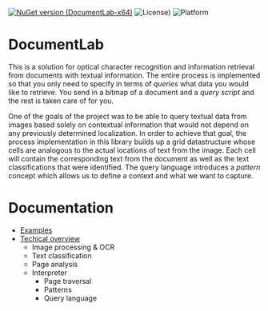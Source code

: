 
[![NuGet version (DocumentLab-x64)](https://img.shields.io/nuget/v/DocumentLab-x64.svg?style=flat-square)](https://www.nuget.org/packages/DocumentLab-x64/1.1.0) ![License)](https://img.shields.io/github/license/karisigurd4/DocumentLab) ![Platform](https://img.shields.io/badge/platform-win--64-green)

# DocumentLab
This is a solution for optical character recognition and information retrieval from documents with textual information. The entire process is implemented so that you only need to specify in terms of *queries* what data you would like to retrieve. You send in a bitmap of a document and a *query script* and the rest is taken care of for you.

One of the goals of the project was to be able to query textual data from images based solely on contextual information that would not depend on any previously determined localization. In order to achieve that goal, the process implementation in this library builds up a grid datastructure whose cells are analogous to the actual locations of text from the image. Each cell will contain the corresponding text from the document as well as the text classifications that were identified. The query language introduces a *pattern* concept which allows us to define a context and what we want to capture.

# Documentation
* [Examples](https://github.com/karisigurd4/DocumentLab/blob/master/Documentation/Examples.md)
* [Techical overview](https://github.com/karisigurd4/DocumentLab/blob/master/Documentation/Overview.md)
  * Image processing & OCR  
  * Text classification
  * Page analysis
  * Interpreter
    * Page traversal 
    * Patterns 
    * Query language
